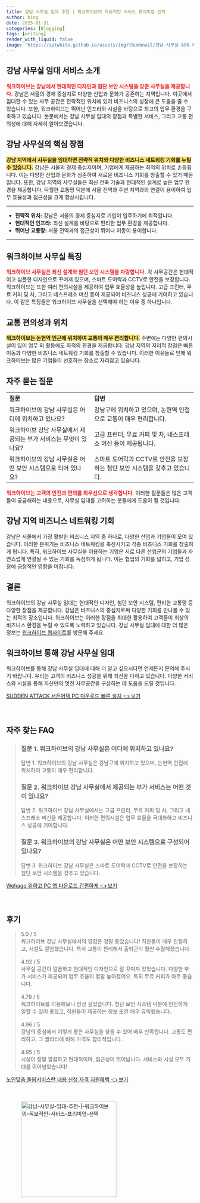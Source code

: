 ```yaml
---
title: 강남 사무실 임대 추천 | 워크하이브의 독보적인 서비스 프리미엄 선택
author: bing
date: 2025-01-31
categories: [Blogging]
tags: [writing]
render_with_liquid: false
image: 'https://aptwhite.github.io/assets/img/thumbnail/강남-사무실-임대-추천-|-워크하이브의-독보적인-서비스-프리미엄-선택.webp'
---
```



<h2 id='강남 사무실 임대 서비스 소개'>강남 사무실 임대 서비스 소개</h2>

<p><b><span style="color: #ee2323;">워크하이브는 강남에서 현대적인 디자인과 첨단 보안 시스템을 갖춘 사무실을 제공합니다.</span></b> 강남은 서울의 경제 중심지로 다양한 산업과 문화가 공존하는 지역입니다. 이곳에서 임대할 수 있는 사무 공간은 전략적인 위치에 있어 비즈니스의 성장에 큰 도움을 줄 수 있습니다. 또한, 워크하이브는 뛰어난 인프라와 시설을 바탕으로 최고의 업무 환경을 구축하고 있습니다. 본문에서는 강남 사무실 임대의 장점과 특별한 서비스, 그리고 교통 편의성에 대해 자세히 알아보겠습니다.</p>

<h2 id='강남 사무실의 핵심 장점'>강남 사무실의 핵심 장점</h2>

<p><b><span style="background-color: #ffe066;">강남 지역에서 사무실을 임대하면 전략적 위치와 다양한 비즈니스 네트워킹 기회를 누릴 수 있습니다.</span></b> 강남은 서울의 경제 중심지이며, 기업에게 제공하는 최적의 위치로 손꼽힙니다. 이는 다양한 산업과 문화가 상존하여 새로운 비즈니스 기회를 창출할 수 있기 때문입니다. 또한, 강남 지역의 사무실들은 최신 건축 기술과 현대적인 설계로 높은 업무 환경을 제공합니다. 탁월한 교통망 덕분에 서울 전역과 주변 지역과의 연결이 용이하여 업무 효율성과 접근성을 크게 향상시킵니다.</p>

<hr />

<ul>
    <li><b>전략적 위치:</b> 강남은 서울의 경제 중심지로 기업이 입주하기에 최적입니다.</li>
    <li><b>현대적인 인프라:</b> 최신 설계를 바탕으로 편리한 업무 환경을 제공합니다.</li>
    <li><b>뛰어난 교통망:</b> 서울 전역과의 접근성이 뛰어나 이동이 용이합니다.</li>
</ul>

<hr />

<h2 id='워크하이브 사무실 특징'>워크하이브 사무실 특징</h2>

<p><b><span style="color: #ee2323;">워크하이브 사무실은 최신 설계와 첨단 보안 시스템을 자랑합니다.</span></b> 각 사무공간은 현대적이고 심플한 디자인으로 꾸며져 있으며, 스마트 도어락과 CCTV로 안전을 보장합니다. 워크하이브는 또한 여러 편의시설을 제공하여 업무 효율성을 높입니다. 고급 프린터, 무료 커피 및 차, 그리고 네스프레소 머신 등이 제공되어 비즈니스 성공에 기여하고 있습니다. 이 같은 특징들은 워크하이브 사무실을 선택해야 하는 이유 중 하나입니다.</p>

<h2 id='교통 편의성과 위치'>교통 편의성과 위치</h2>

<p><b><span style="background-color: #ffe066;">워크하이브는 논현역 인근에 위치하여 교통이 매우 편리합니다.</span></b> 주변에는 다양한 편의시설이 있어 업무 외 활동에도 최적의 환경을 제공합니다. 강남 지역의 지리적 장점은 빠른 이동과 다양한 비즈니스 네트워킹 기회를 창출할 수 있습니다. 이러한 이유들로 인해 워크하이브는 많은 기업들이 선호하는 장소로 자리잡고 있습니다.</p>

<h2 id='자주 묻는 질문'>자주 묻는 질문</h2>

<table>
    <tr>
        <td><b>질문</b></td>
        <td><b>답변</b></td>
    </tr>
    <tr>
        <td>워크하이브의 강남 사무실은 어디에 위치하고 있나요?</td>
        <td>강남구에 위치하고 있으며, 논현역 인접으로 교통이 매우 편리합니다.</td>
    </tr>
    <tr>
        <td>워크하이브 강남 사무실에서 제공되는 부가 서비스는 무엇이 있나요?</td>
        <td>고급 프린터, 무료 커피 및 차, 네스프레소 머신 등이 제공됩니다.</td>
    </tr>
    <tr>
        <td>워크하이브의 강남 사무실은 어떤 보안 시스템으로 되어 있나요?</td>
        <td>스마트 도어락과 CCTV로 안전을 보장하는 첨단 보안 시스템을 갖추고 있습니다.</td>
    </tr>
</table>

<p><b><span style="color: #ee2323;">워크하이브는 고객의 안전과 편의를 최우선으로 생각합니다.</span></b> 이러한 질문들은 많은 고객들이 궁금해하는 내용으로, 사무실 임대를 고려하는 분들에게 도움이 될 것입니다.</p>

<h2 id='강남 지역 비즈니스 네트워킹 기회'>강남 지역 비즈니스 네트워킹 기회</h2>

<p>강남은 서울에서 가장 활발한 비즈니스 지역 중 하나로, 다양한 산업과 기업들이 모여 있습니다. 이러한 분위기는 비즈니스 네트워킹을 촉진시키고 각종 비즈니스 기회를 창출하게 됩니다. 특히, 워크하이브 사무실을 이용하는 기업은 서로 다른 산업군의 기업들과 자연스럽게 연결될 수 있는 기회를 독점하게 됩니다. 이는 협업의 기회를 넓히고, 기업 성장에 긍정적인 영향을 미칩니다.</p>

<h2 id='결론'>결론</h2>

<p>워크하이브의 강남 사무실 임대는 현대적인 디자인, 첨단 보안 시스템, 편리한 교통망 등 다양한 장점을 제공합니다. 강남은 비즈니스의 중심지로써 다양한 기회를 만나볼 수 있는 최적의 장소입니다. 워크하이브는 이러한 장점을 최대한 활용하여 고객들이 최상의 비즈니스 환경을 누릴 수 있도록 노력하고 있습니다. 강남 사무실 임대에 대한 더 많은 정보는 <a href="https://www.workhive.co.kr">워크하이브 웹사이트</a>를 방문해 주세요.</p>

<h2 id='워크하이브 통해 강남 사무실 임대'>워크하이브 통해 강남 사무실 임대</h2>

<p>워크하이브를 통해 강남 사무실 임대에 대해 더 알고 싶으시다면 언제든지 문의해 주시기 바랍니다. 우리는 고객의 비즈니스 성공을 위해 최선을 다하고 있습니다. 다양한 서비스와 시설을 통해 자신만의 멋진 사무공간을 구상하는 데 도움을 드릴 것입니다.</p>


<p><a class="click-button" title="SUDDEN ATTACK 서든어택 PC 다운로드 빠른 설치" href="https://aptwhite.github.io/posts/SUDDEN-ATTACK-%EC%84%9C%EB%93%A0%EC%96%B4%ED%83%9D-PC-%EB%8B%A4%EC%9A%B4%EB%A1%9C%EB%93%9C-%EB%B9%A0%EB%A5%B8-%EC%84%A4%EC%B9%98/" rel="dofollow">SUDDEN ATTACK 서든어택 PC 다운로드 빠른 설치 👈 보기</a></p><br>
<h2 id='자주_찾는_FAQ'>자주 찾는 FAQ</h2>
<div itemscope="" itemtype="https://schema.org/FAQPage"> 
<blockquote> 
<div itemscope="" itemprop="mainEntity" itemtype="https://schema.org/Question"> 
<h3 itemprop="name">질문 1. 워크하이브의 강남 사무실은 어디에 위치하고 있나요?</h3> 
<div itemscope="" itemprop="acceptedAnswer" itemtype="https://schema.org/Answer"> 
<span itemprop="text"> 
<p>답변 1. 워크하이브의 강남 사무실은 강남구에 위치하고 있으며, 논현역 인접에 위치하여 교통이 매우 편리합니다.</p> 
</span> 
</div> 
</div> 
<div itemscope="" itemprop="mainEntity" itemtype="https://schema.org/Question"> 
<h3 itemprop="name">질문 2. 워크하이브 강남 사무실에서 제공되는 부가 서비스는 어떤 것이 있나요?</h3> 
<div itemscope="" itemprop="acceptedAnswer" itemtype="https://schema.org/Answer"> 
<span itemprop="text"> 
<p>답변 2. 워크하이브 강남 사무실에서는 고급 프린터, 무료 커피 및 차, 그리고 네스프레소 머신을 제공합니다. 이러한 편의시설은 업무 효율을 극대화하고 비즈니스 성공에 기여합니다.</p> 
</span> 
</div> 
</div> 
<div itemscope="" itemprop="mainEntity" itemtype="https://schema.org/Question"> 
<h3 itemprop="name">질문 3. 워크하이브의 강남 사무실은 어떤 보안 시스템으로 구성되어 있나요?</h3> 
<div itemscope="" itemprop="acceptedAnswer" itemtype="https://schema.org/Answer"> 
<span itemprop="text"> 
<p>답변 3. 워크하이브 강남 사무실은 스마트 도어락과 CCTV로 안전을 보장하는 첨단 보안 시스템을 갖추고 있습니다.</p> 
</span> 
</div> 
</div> 
</blockquote> 
</div>
<p><a class="click-button" title="Wehago 위하고 PC 앱 다운로드 간편하게" href="https://aptwhite.github.io/posts/Wehago-%EC%9C%84%ED%95%98%EA%B3%A0-PC-%EC%95%B1-%EB%8B%A4%EC%9A%B4%EB%A1%9C%EB%93%9C-%EA%B0%84%ED%8E%B8%ED%95%98%EA%B2%8C/" rel="dofollow">Wehago 위하고 PC 앱 다운로드 간편하게 👈 보기</a></p><br>
<h2 id='후기'>후기</h2>
<div itemscope itemtype="https://schema.org/Product">
  <blockquote>
  <div itemprop="review" itemscope itemtype="https://schema.org/Review">
      <div itemprop="reviewRating" itemscope itemtype="https://schema.org/Rating"> <span itemprop="ratingValue">5.0</span> / <span itemprop="bestRating">5</span> </div>
      <span itemprop="reviewBody">워크하이브 강남 사무실에서의 경험은 정말 좋았습니다! 직원들이 매우 친절하고, 시설도 깔끔했습니다. 특히 교통이 편리해서 출퇴근이 훨씬 수월해졌습니다.</span>
  </div>
  <br>
  <div itemprop="review" itemscope itemtype="https://schema.org/Review">
      <div itemprop="reviewRating" itemscope itemtype="https://schema.org/Rating"> <span itemprop="ratingValue">4.92</span> / <span itemprop="bestRating">5</span> </div>
      <span itemprop="reviewBody">사무실 공간이 깔끔하고 현대적인 디자인으로 잘 꾸며져 있었습니다. 다양한 부가 서비스가 제공되어 업무 효율이 정말 높아졌어요. 특히 무료 커피가 아주 좋습니다.</span>
  </div>
  <br>
  <div itemprop="review" itemscope itemtype="https://schema.org/Review">
      <div itemprop="reviewRating" itemscope itemtype="https://schema.org/Rating"> <span itemprop="ratingValue">4.79</span> / <span itemprop="bestRating">5</span> </div>
      <span itemprop="reviewBody">워크하이브를 이용해보니 인상 깊었습니다. 첨단 보안 시스템 덕분에 안전하게 일할 수 있어 좋았고, 직원들이 제공하는 정보 또한 매우 유익했습니다.</span>
  </div>
  <br>
  <div itemprop="review" itemscope itemtype="https://schema.org/Review">
      <div itemprop="reviewRating" itemscope itemtype="https://schema.org/Rating"> <span itemprop="ratingValue">4.96</span> / <span itemprop="bestRating">5</span> </div>
      <span itemprop="reviewBody">강남의 중심에서 이렇게 좋은 사무실을 찾을 수 있어 매우 만족합니다. 교통도 편리하고, 그 퀄리티에 비해 가격도 합리적입니다.</span>
  </div>
  <br>
  <div itemprop="review" itemscope itemtype="https://schema.org/Review">
      <div itemprop="reviewRating" itemscope itemtype="https://schema.org/Rating"> <span itemprop="ratingValue">4.95</span> / <span itemprop="bestRating">5</span> </div>
      <span itemprop="reviewBody">시설이 정말 깔끔하고 현대적이며, 접근성이 뛰어납니다. 서비스와 시설 모두 기대를 뛰어넘었습니다!</span>
  </div>
  </blockquote>
</div>
<p><a class="click-button" title="노인맞춤 돌봄서비스란 내용 신청 자격 지원혜택" href="https://aptwhite.github.io/posts/%EB%85%B8%EC%9D%B8%EB%A7%9E%EC%B6%A4-%EB%8F%8C%EB%B4%84%EC%84%9C%EB%B9%84%EC%8A%A4%EB%9E%80-%EB%82%B4%EC%9A%A9-%EC%8B%A0%EC%B2%AD-%EC%9E%90%EA%B2%A9-%EC%A7%80%EC%9B%90%ED%98%9C%ED%83%9D/" rel="dofollow">노인맞춤 돌봄서비스란 내용 신청 자격 지원혜택 👈 보기</a></p><br>
<figure class="image"><img src="https://aptwhite.github.io/assets/img/thumbnail/강남-사무실-임대-추천-|-워크하이브의-독보적인-서비스-프리미엄-선택.webp" alt="강남-사무실-임대-추천-|-워크하이브의-독보적인-서비스-프리미엄-선택" width="256" height="256"></figure>